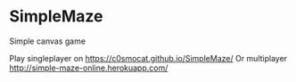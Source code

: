# SimpleMaze
Simple canvas game

Play singleplayer on https://c0smocat.github.io/SimpleMaze/
Or multiplayer http://simple-maze-online.herokuapp.com/
